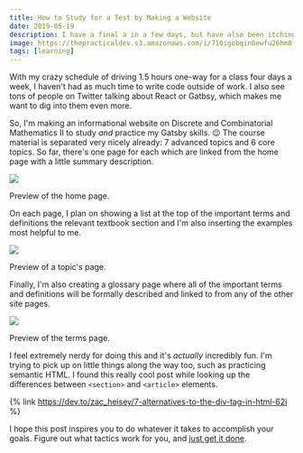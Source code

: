 ```yaml
---
title: How to Study for a Test by Making a Website
date: 2019-05-19
description: I have a final a in a few days, but have also been itching to write code outside of work. So, I'm making a site to study for my final!
image: https://thepracticaldev.s3.amazonaws.com/i/710igobqin8ewfu26hm8.jpg
tags: [learning]
---
```


With my crazy schedule of driving 1.5 hours one-way for a class four days a week, I haven't had as much time to write code outside of work. I also see tons of people on Twitter talking about React or Gatbsy, which makes me want to dig into them even more.

So, I'm making an informational website on Discrete and Combinatorial Mathematics II to study _and_ practice my Gatsby skills. 😉 The course material is separated very nicely already: 7 advanced topics and 6 core topics. So far, there's one page for each which are linked from the home page with a little summary description.

![](https://thepracticaldev.s3.amazonaws.com/i/4az0rsudygy5gq04uy0q.png)

<figcaption>Preview of the home page.</figcaption>

On each page, I plan on showing a list at the top of the important terms and definitions the relevant textbook section and I'm also inserting the examples most helpful to me.

![](https://thepracticaldev.s3.amazonaws.com/i/yhov3ts4yi3ygi26xjd0.png)

<figcaption>Preview of a topic's page.</figcaption>

Finally, I'm also creating a glossary page where all of the important terms and definitions will be formally described and linked to from any of the other site pages.

![](https://thepracticaldev.s3.amazonaws.com/i/bkyxf8891q4t2wcsdm4h.png)

<figcaption>Preview of the terms page.</figcaption>

I feel extremely nerdy for doing this and it's _actually_ incredibly fun. I'm trying to pick up on little things along the way too, such as practicing semantic HTML. I found this really cool post while looking up the differences between `<section>` and `<article>` elements.

{% link https://dev.to/zac_heisey/7-alternatives-to-the-div-tag-in-html-62i %}

I hope this post inspires you to do whatever it takes to accomplish your goals. Figure out what tactics work for you, and [just get it done](https://dev.to/ashleemboyer/just-do-the-thing-10el).
